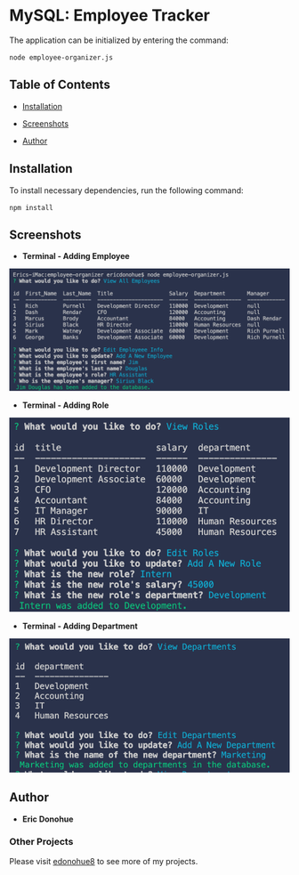 # MySQL: Employee Tracker

The application can be initialized by entering the command:

```
node employee-organizer.js
```

## Table of Contents

* [Installation](#installation)

* [Screenshots](#screenshots)

* [Author](#author)

## Installation

To install necessary dependencies, run the following command:

```
npm install
```

## Screenshots

* **Terminal - Adding Employee**
<img src="assets/emp.png" width="600">

* **Terminal - Adding Role**
<img src="assets/role.png" width="600">

* **Terminal - Adding Department**
<img src="assets/dept.png" width="600">

## Author

* **Eric Donohue**

### Other Projects

Please visit [edonohue8](https://github.com/edonohue8/) to see more of my projects.

